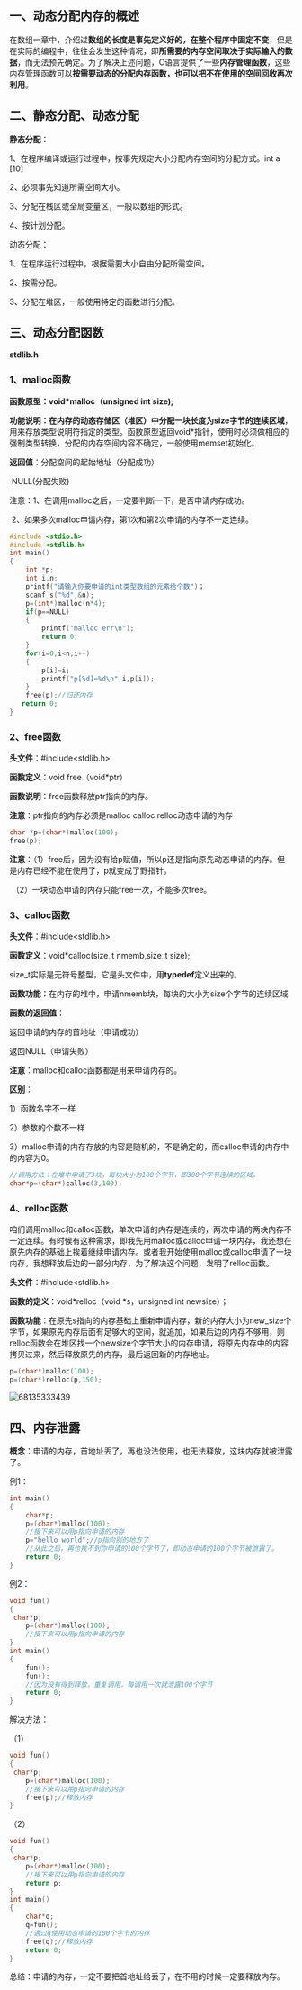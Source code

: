 ## 一、动态分配内存的概述

在数组一章中，介绍过**数组的长度是事先定义好的，在整个程序中固定不变**，但是在实际的编程中，往往会发生这种情况，即**所需要的内存空间取决于实际输入的数据**，而无法预先确定。为了解决上述问题，C语言提供了一些**内存管理函数**，这些内存管理函数可以**按需要动态的分配内存函数，也可以把不在使用的空间回收再次利用**。

## 二、静态分配、动态分配

**静态分配**：

1、在程序编译或运行过程中，按事先规定大小分配内存空间的分配方式。int a [10]

2、必须事先知道所需空间大小。

3、分配在栈区或全局变量区，一般以数组的形式。

4、按计划分配。

动态分配：

1、在程序运行过程中，根据需要大小自由分配所需空间。

2、按需分配。

3、分配在堆区，一般使用特定的函数进行分配。

## 三、动态分配函数

**stdlib.h**

### **1、malloc函数**

**函数原型：void*malloc（unsigned int size);**

**功能说明：**在内存的动态存储区（堆区）中分配**一块长度为size字节的连续区域**，用来存放类型说明符指定的类型。函数原型返回void*指针，使用时必须做相应的强制类型转换，分配的内存空间内容不确定，一般使用memset初始化。

**返回值**：分配空间的起始地址（分配成功）

​                NULL(分配失败)

注意：1、在调用malloc之后，一定要判断一下，是否申请内存成功。

​            2、如果多次malloc申请内存，第1次和第2次申请的内存不一定连续。 

```c
#include <stdio.h>
#include <stdlib.h>
int main()
{
    int *p;
    int i,n;
    printf("请输入你要申请的int类型数组的元素给个数")；
    scanf_s("%d",&n);
    p=(int*)malloc(n*4);
    if(p==NULL)
    {
        printf("malloc err\n");
        return 0;
    }
    for(i=0;i<n;i++)
    {
        p[i]=i;
        printf("p[%d]=%d\n",i,p[i]);
    }
    free(p);//归还内存
   return 0;
}
```

### **2、free函数**

**头文件**：#include<stdlib.h>

**函数定义**：void free（void*ptr）

**函数说明**：free函数释放ptr指向的内存。

**注意**：ptr指向的内存必须是malloc calloc relloc动态申请的内存

```c
char *p=(char*)malloc(100);
free(p);
```

**注意**：（1）free后，因为没有给p赋值，所以p还是指向原先动态申请的内存。但是内存已经不能在使用了，p就变成了野指针。

​           （2）一块动态申请的内存只能free一次，不能多次free。

### 3、calloc函数

**头文件**：#include<stdlib.h>

**函数定义**：void*calloc(size_t nmemb,size_t size);

size_t实际是无符号整型，它是头文件中，用**typedef**定义出来的。

**函数功能**：在内存的堆中，申请nmemb块，每块的大小为size个字节的连续区域

**函数的返回值**：

返回申请的内存的首地址（申请成功）

返回NULL（申请失败）

**注意**：malloc和calloc函数都是用来申请内存的。

**区别**：

1）函数名字不一样

2）参数的个数不一样

3）malloc申请的内存存放的内容是随机的，不是确定的，而calloc申请的内存中的内容为0。

```c
//调用方法：在堆中申请了3块，每块大小为100个字节，即300个字节连续的区域。
char*p=(char*)calloc(3,100);
```

### 4、relloc函数

 咱们调用malloc和calloc函数，单次申请的内存是连续的，两次申请的两块内存不一定连续。有时候有这种需求，即我先用malloc或calloc申请一块内存，我还想在原先内存的基础上挨着继续申请内存。或者我开始使用malloc或calloc申请了一块内存，我想释放后边的一部分内存，为了解决这个问题，发明了relloc函数。



**头文件**：#include<stdlib.h>

**函数的定义**：void*relloc（void *s，unsigned int newsize）；

**函数功能**：在原先s指向的内存基础上重新申请内存，新的内存大小为new_size个字节，如果原先内存后面有足够大的空间，就追加，如果后边的内存不够用，则relloc函数会在堆区找一个newsize个字节大小的内存申请，将原先内存中的内容拷贝过来，然后释放原先的内存，最后返回新的内存地址。

```c
p=(char*)malloc(100);
p=(char*)relloc(p,150);
```

![68135333439](C:\Users\鲁文豪\AppData\Local\Temp\1681353334395.png)

## 四、内存泄露

**概念**：申请的内存，首地址丢了，再也没法使用，也无法释放，这块内存就被泄露了。

例1：

```c
int main()
{
    char*p;
    p=(char*)malloc(100);
    //接下来可以用p指向申请的内存
    p="hello world";//p指向别的地方了
    //从此之后，再也找不到你申请的100个字节了，即动态申请的100个字节被泄露了。
    return 0;
}
```

例2：

```c
void fun()
{
 char*p;
    p=(char*)malloc(100);
    //接下来可以用p指向申请的内存
}
int main()
{
    fun();
    fun();
    //因为没有得到释放，重复调用，每调用一次就泄露100个字节
    return 0;
}
```

解决方法：

（1）

```c
void fun()
{
 char*p;
    p=(char*)malloc(100);
    //接下来可以用p指向申请的内存
    free(p);//释放内存
}
```

（2）

```c
void fun()
{
 char*p;
    p=(char*)malloc(100);
    //接下来可以用p指向申请的内存
    return p;
}
int main()
{
    char*q;
    q=fun();
    //通过q使用动态申请的100个字节的内存
    free(q);//释放内存
    return 0;
}
```

总结：申请的内存，一定不要把首地址给丢了，在不用的时候一定要释放内存。
